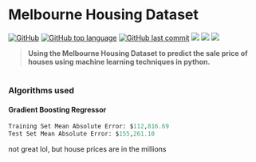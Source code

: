 # Melbourne Housing Dataset
[![GitHub](https://img.shields.io/github/license/jacobmannix/melbourne-housing?color=blue)](LICENSE)
[![GitHub top language](https://img.shields.io/github/languages/top/jacobmannix/melbourne-housing?color=blue)](https://github.com/JacobMannix/melbourne-housing)
[![GitHub last commit](https://img.shields.io/github/last-commit/jacobmannix/melbourne-housing?color=blue)](https://github.com/JacobMannix/melbourne-housing/commits/master)
[![](https://colab.research.google.com/assets/colab-badge.svg)](https://colab.research.google.com/drive/1AGS7ZMkWMH8VFUdb58CqxaGYIgD1v7pn?usp=sharing)
[![](https://img.shields.io/badge/Dataset-Original-informational?style=flat&logo=link&logoColor=white&color=darkgreen)](https://raw.githubusercontent.com/JacobMannix/melbourne-housing/main/data/Melbourne_housing_FULL.csv)
[![](https://img.shields.io/badge/Dataset-Cleaned-informational?style=flat&logo=link&logoColor=white&color=darkgreen)](https://raw.githubusercontent.com/JacobMannix/melbourne-housing/main/data/cleaned_df.csv)

> <b> Using the Melbourne Housing Dataset to predict the sale price of houses using machine learning techniques in python. </b>

#
### Algorithms used
#### Gradient Boosting Regressor
```python
Training Set Mean Absolute Error: $112,816.69
Test Set Mean Absolute Error: $155,261.10
```
not great lol, but house prices are in the millions
